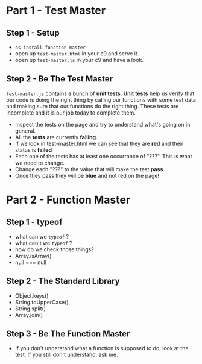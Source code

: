 # Part 1 - Test Master

## Step 1 - Setup
 - `os install function-master`
 - open up `test-master.html` in your c9 and serve it.
 - open up `test-master.js` in your c9 and have a look.

## Step 2 - Be The Test Master
`test-master.js` contains a bunch of **unit tests**. **Unit tests** help us verify that our code is doing the right 
thing by calling our functions with some test data and making sure that our functions do the right thing. 
These tests are incomplete and it is our job today to complete them.

 - Inspect the tests on the page and try to understand what's going on in general.
 - All the **tests** are currently **failing**.
 - If we look in test-master.html we can see that they are **red** and their status is **failed**
 - Each one of the tests has at least one occurrance of "???". This is what we need to change.
 - Change each "???" to the value that will make the test **pass**
 - Once they pass they will be **blue** and not red on the page!

# Part 2 - Function Master

## Step 1 - typeof
 - what can we `typeof` ? 
 - what can't we `typeof` ?
 - how do we check those things?
 - Array.isArray()
 - null === null

## Step 2 - The Standard Library
 - Object.keys()
 - String.toUpperCase()
 - String.split()
 - Array.join()

## Step 3 - Be The Function Master
 - If you don't understand what a function is supposed to do, look at the test. If you still don't understand, ask me.
